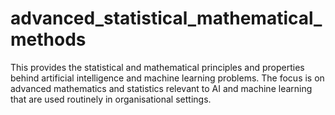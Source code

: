 # advanced_statistical_mathematical_methods
This provides the statistical and mathematical principles and properties behind artificial intelligence and machine learning problems. The focus is on advanced mathematics and statistics relevant to AI and machine learning that are used routinely in organisational settings.

